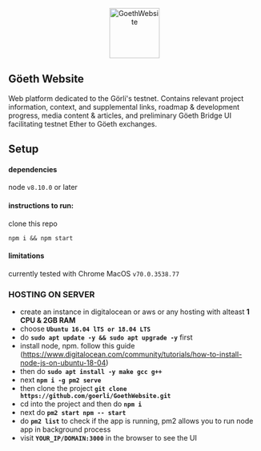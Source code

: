 <p align="center"><a href="http://goerli.com"><img src="https://avatars1.githubusercontent.com/u/43071041?s=200&v=4" alt="GoethWebsite" height="100px"></a></p>

## Göeth Website

Web platform dedicated to the Görli's testnet. Contains relevant project information, context, and supplemental links, roadmap & development progress, media content & articles, and preliminary Göeth Bridge UI facilitating testnet Ether to Göeth exchanges.

## Setup

#### dependencies
node `v8.10.0` or later 

#### instructions to run:
clone this repo

`npm i && npm start`

#### limitations

currently tested with Chrome MacOS `v70.0.3538.77`

### HOSTING ON SERVER

- create an instance in digitalocean or aws or any hosting with alteast **1 CPU & 2GB RAM**
- choose **```Ubuntu 16.04 lTS or 18.04 LTS```**
- do **```sudo apt update -y && sudo apt upgrade -y```** first
- install node, npm. follow this guide (https://www.digitalocean.com/community/tutorials/how-to-install-node-js-on-ubuntu-18-04)
- then do **```sudo apt install -y make gcc g++```**
- next **```npm i -g pm2 serve```**
- then clone the project **```git clone https://github.com/goerli/GoethWebsite.git```**
- cd into the project and then do **```npm i```**
- next do **```pm2 start npm -- start```**
- do **```pm2 list```** to check if the app is running, pm2 allows you to run node app in background process
- visit **```YOUR_IP/DOMAIN:3000```** in the browser to see the UI



